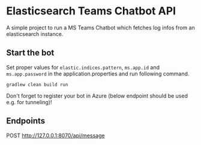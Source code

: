 # Elasticsearch Teams Chatbot API

A simple project to run a MS Teams Chatbot which fetches log infos from an elasticsearch instance.

## Start the bot

Set proper values for `elastic.indices.pattern`, `ms.app.id` and `ms.app.password` in the application.properties and run following command.

```
gradlew clean build run
```

Don't forget to register your bot in Azure (below endpoint should be used e.g. for tunneling)! 

## Endpoints

POST http://127.0.0.1:8070/api/message